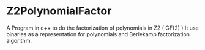 # Z2PolynomialFactor
A Program in c++ to do the factorization of polynomials in Z2 ( GF(2) )
It use binaries as a representation for polynomials and Berlekamp factorization algorithm.

